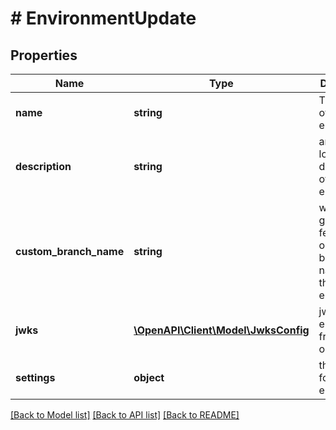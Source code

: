 # # EnvironmentUpdate

## Properties

Name | Type | Description | Notes
------------ | ------------- | ------------- | -------------
**name** | **string** | The name of the environment | [optional]
**description** | **string** | an optional longer description of the environment | [optional]
**custom_branch_name** | **string** | when using gitops feature, an optional branch name for the environment | [optional]
**jwks** | [**\OpenAPI\Client\Model\JwksConfig**](JwksConfig.md) | jwks for element frontend only login | [optional]
**settings** | **object** | the settings for this environment | [optional]

[[Back to Model list]](../../README.md#models) [[Back to API list]](../../README.md#endpoints) [[Back to README]](../../README.md)
